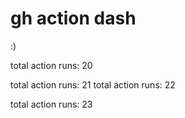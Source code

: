 # gh action dash

:)

total action runs: 20

total action runs: 21
total action runs: 22

total action runs: 23
